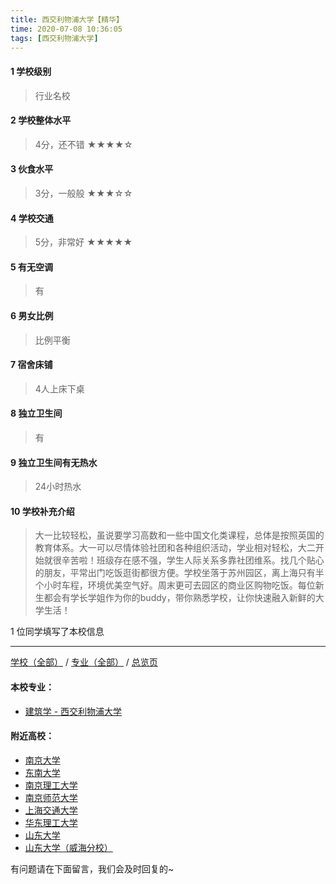 ```yaml
---
title: 西交利物浦大学【精华】
time: 2020-07-08 10:36:05
tags: [西交利物浦大学]
---
```

#### 1 学校级别
> 行业名校


#### 2 学校整体水平
> 4分，还不错
★★★★☆


#### 3 伙食水平
>  3分，一般般
★★★☆☆

#### 4 学校交通
> 5分，非常好
★★★★★


#### 5 有无空调
> 有


#### 6 男女比例
> 比例平衡


#### 7 宿舍床铺
> 4人上床下桌
 

#### 8 独立卫生间
> 有


#### 9 独立卫生间有无热水
> 24小时热水

#### 10 学校补充介绍
> 大一比较轻松，虽说要学习高数和一些中国文化类课程，总体是按照英国的教育体系。大一可以尽情体验社团和各种组织活动，学业相对轻松，大二开始就很辛苦啦！班级存在感不强，学生人际关系多靠社团维系。找几个贴心的朋友，平常出门吃饭逛街都很方便。学校坐落于苏州园区，离上海只有半个小时车程，环境优美空气好。周末更可去园区的商业区购物吃饭。每位新生都会有学长学姐作为你的buddy，带你熟悉学校，让你快速融入新鲜的大学生活！




1 位同学填写了本校信息
***
[学校（全部）](https://univgo.github.io/2020/07/08/3efa6bcca419) / [专业（全部）](https://univgo.github.io/2020/07/08/2d4c6d3552c2) / [总览页](https://univgo.github.io/2020/07/08/445daeb4fa00)
#### 本校专业：
- [建筑学 - 西交利物浦大学](https://univgo.github.io/2020/07/08/d5e6f4b7f09d)

#### 附近高校：
- [南京大学](https://univgo.github.io/2020/07/08/aae6858811c9)
- [东南大学](https://univgo.github.io/2020/07/08/7c9765dde398)
- [南京理工大学](https://univgo.github.io/2020/07/08/78f8c5c12c94)
- [南京师范大学](https://univgo.github.io/2020/07/08/cc0a5c5c4b7e)
&nbsp; 
- [上海交通大学](https://univgo.github.io/2020/07/08/d68d2868c30c)
- [华东理工大学](https://univgo.github.io/2020/07/08/1f9c40544f83)
&nbsp; 
- [山东大学](https://univgo.github.io/2020/07/08/6daf597632a6) 
- [山东大学（威海分校）](https://univgo.github.io/2020/07/08/82e26b5bbaa0)

有问题请在下面留言，我们会及时回复的~
